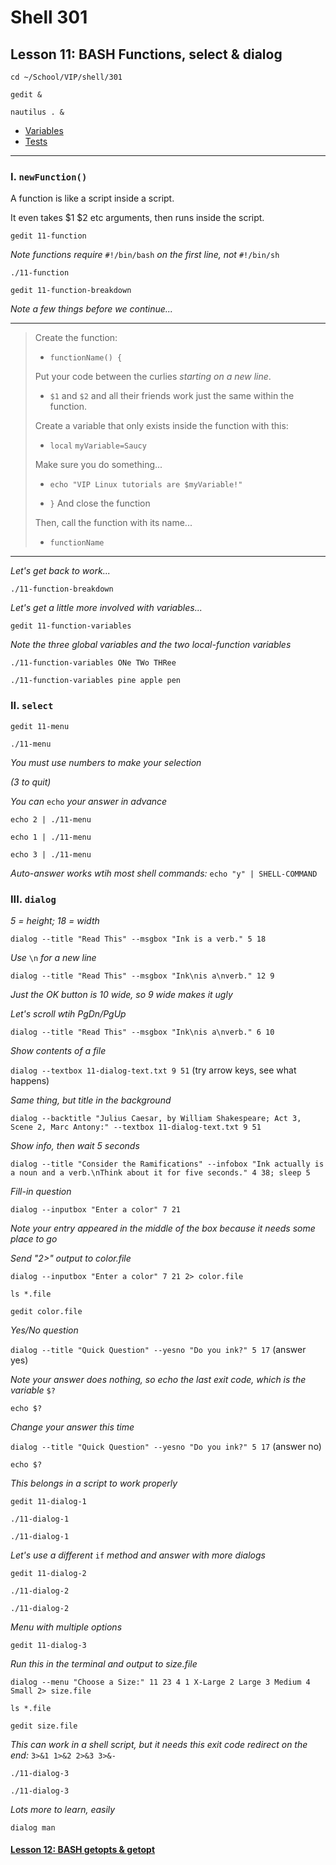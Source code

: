 # Shell 301
## Lesson 11: BASH Functions, select & dialog

`cd ~/School/VIP/shell/301`

`gedit &`

`nautilus . &`

- [Variables](https://github.com/inkVerb/vip/blob/master/Cheat-Sheets/Variables.md)
- [Tests](https://github.com/inkVerb/vip/blob/master/Cheat-Sheets/Tests.md)

___

### I. `newFunction()`

A function is like a script inside a script.

It even takes $1 $2 etc arguments, then runs inside the script.

`gedit 11-function`

*Note functions require* `#!/bin/bash` *on the first line, not* `#!/bin/sh`

`./11-function`

`gedit 11-function-breakdown`

*Note a few things before we continue...*
___
> Create the function:
> 
> - `functionName() {`
> 
> Put your code between the curlies *starting on a new line*.
> 
> - `$1` and `$2` and all their friends work just the same within the function.
> 
> Create a variable that only exists inside the function with this:
> 
> - `local` `myVariable=Saucy`
> 
> Make sure you do something...
> 
> - `echo "VIP Linux tutorials are $myVariable!"`
> 
> - `}` And close the function
> 
> Then, call the function with its name...
> 
> - `functionName`
___

*Let's get back to work...*

`./11-function-breakdown`

*Let's get a little more involved with variables...*

`gedit 11-function-variables`

*Note the three global variables and the two local-function variables*

`./11-function-variables ONe TWo THRee`

`./11-function-variables pine apple pen`

### II. `select`

`gedit 11-menu`

`./11-menu`

*You must use numbers to make your selection*

*(3 to quit)*

*You can* `echo` *your answer in advance*

`echo 2 | ./11-menu`

`echo 1 | ./11-menu`

`echo 3 | ./11-menu`

*Auto-answer works wtih most shell commands:* `echo "y" | SHELL-COMMAND`

### III. `dialog`

*5 = height; 18 = width*

`dialog --title "Read This" --msgbox "Ink is a verb." 5 18`

*Use* `\n` *for a new line*

`dialog --title "Read This" --msgbox "Ink\nis a\nverb." 12 9`

*Just the OK button is 10 wide, so 9 wide makes it ugly*

*Let's scroll wtih PgDn/PgUp*

`dialog --title "Read This" --msgbox "Ink\nis a\nverb." 6 10`

*Show contents of a file*

`dialog --textbox 11-dialog-text.txt 9 51` (try arrow keys, see what happens)

*Same thing, but title in the background*

`dialog --backtitle "Julius Caesar, by William Shakespeare; Act 3, Scene 2, Marc Antony:" --textbox 11-dialog-text.txt 9 51`

*Show info, then wait 5 seconds*

`dialog --title "Consider the Ramifications" --infobox "Ink actually is a noun and a verb.\nThink about it for five seconds." 4 38; sleep 5`

*Fill-in question* 

`dialog --inputbox "Enter a color" 7 21`

*Note your entry appeared in the middle of the box because it needs some place to go*

*Send "2>" output to color.file*

`dialog --inputbox "Enter a color" 7 21 2> color.file`

`ls *.file`

`gedit color.file`

*Yes/No question*

`dialog --title "Quick Question" --yesno "Do you ink?" 5 17` (answer yes)

*Note your answer does nothing, so echo the last exit code, which is the variable* `$?`

`echo $?`

*Change your answer this time*

`dialog --title "Quick Question" --yesno "Do you ink?" 5 17` (answer no)

`echo $?`

*This belongs in a script to work properly*

`gedit 11-dialog-1`

`./11-dialog-1`

`./11-dialog-1`

*Let's use a different* `if` *method and answer with more dialogs*

`gedit 11-dialog-2`

`./11-dialog-2`

`./11-dialog-2`

*Menu with multiple options*

`gedit 11-dialog-3`

*Run this in the terminal and output to size.file*

`dialog --menu "Choose a Size:" 11 23 4 1 X-Large 2 Large 3 Medium 4 Small 2> size.file`

`ls *.file`

`gedit size.file`

*This can work in a shell script, but it needs this exit code redirect on the end:* `3>&1 1>&2 2>&3 3>&-`

`./11-dialog-3`

`./11-dialog-3`

*Lots more to learn, easily*

`dialog man`

#### [Lesson 12: BASH getopts & getopt](https://github.com/inkVerb/vip/blob/master/301-shell/Lesson-12.md)
